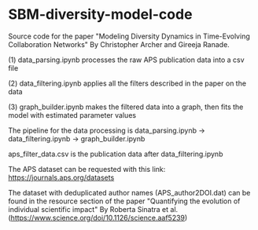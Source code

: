 # SBM-diversity-model-code

Source code for the paper "Modeling Diversity Dynamics in Time-Evolving Collaboration Networks" By Christopher Archer and Gireeja Ranade. 
  
  (1) data_parsing.ipynb processes the raw APS publication data into a csv file
  
  (2) data_filtering.ipynb applies all the filters described in the paper on the data
  
  (3) graph_builder.ipynb makes the filtered data into a graph, then fits the model with estimated parameter values

The pipeline for the data processing is data_parsing.ipynb -> data_filtering.ipynb -> graph_builder.ipynb

aps_filter_data.csv is the publication data after data_filtering.ipynb

The APS dataset can be requested with this link: https://journals.aps.org/datasets

The dataset with deduplicated author names (APS_author2DOI.dat) can be found in the resource section of the paper "Quantifying the evolution of individual scientific impact" By Roberta Sinatra et al. (https://www.science.org/doi/10.1126/science.aaf5239)
